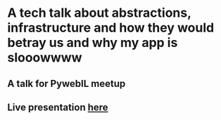 # A tech talk about abstractions, infrastructure and how they would betray us and why my app is slooowwww

## A talk for PywebIL meetup

## Live presentation [here](https://alonisser.github.io/abstractions-talk/)

